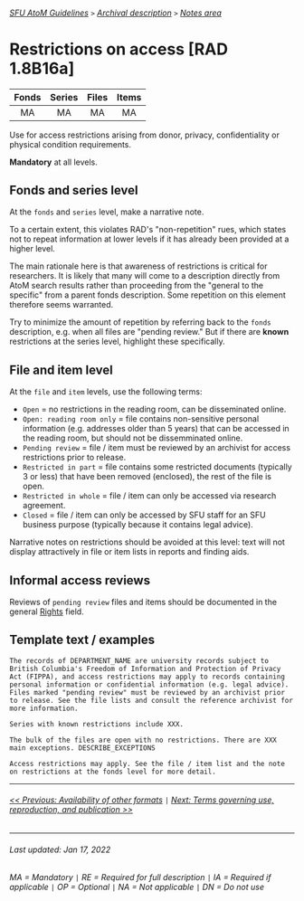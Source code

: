 ###### [SFU AtoM Guidelines](../README.md) `>` [Archival description](overview.md) `>` [Notes area](overview.md#notes-area)

# Restrictions on access [RAD 1.8B16a]
| Fonds 	| Series 	| Files 	| Items 	|
|:-----:	|:------:	|:-----:	|:-----:	|
|   MA    |   MA    |   MA  	|   MA  	|

Use for access restrictions arising from donor, privacy, confidentiality or physical condition requirements.

**Mandatory** at all levels.

## Fonds and series level
At the `fonds` and `series` level, make a narrative note.

To a certain extent, this violates RAD's "non-repetition" rues, which states not to repeat information at lower levels if it has already been provided at a higher level.

The main rationale here is that awareness of restrictions is critical for researchers. It is likely that many will come to a description directly from AtoM search results rather than proceeding from the "general to the specific" from a parent fonds description. Some repetition on this element therefore seems warranted.

Try to minimize the amount of repetition by referring back to the `fonds` description, e.g. when all files are "pending review." But if there are **known** restrictions at the series level, highlight these specifically.


## File and item level
At the `file` and `item` levels, use the following terms:
- `Open` = no restrictions in the reading room, can be disseminated online.
- `Open: reading room only`  = file contains non-sensitive personal information (e.g. addresses older than 5 years) that can be accessed in the reading room, but should not be dissemminated online.
- `Pending review` = file / item must be reviewed by an archivist for access restrictions prior to release.
- `Restricted in part` = file contains some restricted documents (typically 3 or less) that have been removed (enclosed), the rest of the file is open.
- `Restricted in whole` = file / item can only be accessed via research agreement.
- `Closed` = file / item can only be accessed by SFU staff for an SFU business purpose (typically because it contains legal advice).

Narrative notes on restrictions should be avoided at this level: text will not display attractively in file or item lists in reports and finding aids.

## Informal access reviews
Reviews of `pending review` files and items should be documented in the general [Rights](rights.md) field.

## Template text / examples

`The records of DEPARTMENT_NAME are university records subject to British Columbia's Freedom of Information and Protection of Privacy Act (FIPPA), and access restrictions may apply to records containing personal information or confidential information (e.g. legal advice). Files marked "pending review" must be reviewed by an archivist prior to release. See the file lists and consult the reference archivist for more information.`

`Series with known restrictions include XXX.`

`The bulk of the files are open with no restrictions. There are XXX main exceptions. DESCRIBE_EXCEPTIONS`

`Access restrictions may apply. See the file / item list and the note on restrictions at the fonds level for more detail.`

---
###### [<< Previous: Availability of other formats](availability-of-other-formats.md) `|` [Next: Terms governing use, reproduction, and publication >>](terms-governing-use.md)

---
###### Last updated: Jan 17, 2022
###### MA = Mandatory `|` RE = Required for full description `|` IA = Required if applicable `|` OP = Optional `|` NA = Not applicable `|` DN = Do not use
